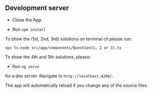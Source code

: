 
## Development server

- Clone the App

<!-- Install the dependencies -->
- Run `npm install`

To show the (1st, 2nd, 3rd) solutions on terminal cli please run:

`npx ts-node src/app/components/Question(1, 2 or 3).ts`

To show the 4th and 5th solutions, please: 

- Run `ng serve`

for a dev server. Navigate to `http://localhost:4200/`.

The app will automatically reload if you change any of the source files.
